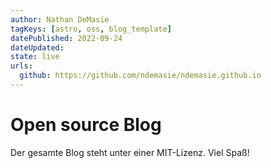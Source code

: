 ```yaml
---
author: Nathan DeMasie
tagKeys: [astro, oss, blog_template]
datePublished: 2022-09-24
dateUpdated:
state: live
urls:
  github: https://github.com/ndemasie/ndemasie.github.io
---
```


# Open source Blog

Der gesamte Blog steht unter einer MIT-Lizenz. Viel Spaß!
